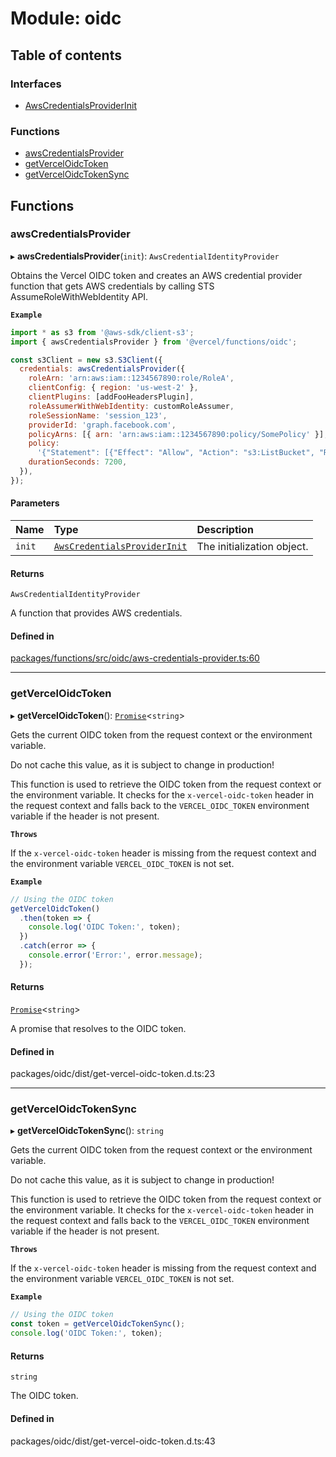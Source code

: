 # Module: oidc

## Table of contents

### Interfaces

- [AwsCredentialsProviderInit](../interfaces/oidc.AwsCredentialsProviderInit.md)

### Functions

- [awsCredentialsProvider](oidc.md#awscredentialsprovider)
- [getVercelOidcToken](oidc.md#getverceloidctoken)
- [getVercelOidcTokenSync](oidc.md#getverceloidctokensync)

## Functions

### awsCredentialsProvider

▸ **awsCredentialsProvider**(`init`): `AwsCredentialIdentityProvider`

Obtains the Vercel OIDC token and creates an AWS credential provider function
that gets AWS credentials by calling STS AssumeRoleWithWebIdentity API.

**`Example`**

```js
import * as s3 from '@aws-sdk/client-s3';
import { awsCredentialsProvider } from '@vercel/functions/oidc';

const s3Client = new s3.S3Client({
  credentials: awsCredentialsProvider({
    roleArn: 'arn:aws:iam::1234567890:role/RoleA',
    clientConfig: { region: 'us-west-2' },
    clientPlugins: [addFooHeadersPlugin],
    roleAssumerWithWebIdentity: customRoleAssumer,
    roleSessionName: 'session_123',
    providerId: 'graph.facebook.com',
    policyArns: [{ arn: 'arn:aws:iam::1234567890:policy/SomePolicy' }],
    policy:
      '{"Statement": [{"Effect": "Allow", "Action": "s3:ListBucket", "Resource": "*"}]}',
    durationSeconds: 7200,
  }),
});
```

#### Parameters

| Name   | Type                                                                             | Description                |
| :----- | :------------------------------------------------------------------------------- | :------------------------- |
| `init` | [`AwsCredentialsProviderInit`](../interfaces/oidc.AwsCredentialsProviderInit.md) | The initialization object. |

#### Returns

`AwsCredentialIdentityProvider`

A function that provides AWS credentials.

#### Defined in

[packages/functions/src/oidc/aws-credentials-provider.ts:60](https://github.com/vercel/vercel/blob/main/packages/functions/src/oidc/aws-credentials-provider.ts#L60)

---

### getVercelOidcToken

▸ **getVercelOidcToken**(): [`Promise`](https://developer.mozilla.org/en-US/docs/Web/JavaScript/Reference/Global_Objects/Promise)<`string`\>

Gets the current OIDC token from the request context or the environment variable.

Do not cache this value, as it is subject to change in production!

This function is used to retrieve the OIDC token from the request context or the environment variable.
It checks for the `x-vercel-oidc-token` header in the request context and falls back to the `VERCEL_OIDC_TOKEN` environment variable if the header is not present.

**`Throws`**

If the `x-vercel-oidc-token` header is missing from the request context and the environment variable `VERCEL_OIDC_TOKEN` is not set.

**`Example`**

```js
// Using the OIDC token
getVercelOidcToken()
  .then(token => {
    console.log('OIDC Token:', token);
  })
  .catch(error => {
    console.error('Error:', error.message);
  });
```

#### Returns

[`Promise`](https://developer.mozilla.org/en-US/docs/Web/JavaScript/Reference/Global_Objects/Promise)<`string`\>

A promise that resolves to the OIDC token.

#### Defined in

packages/oidc/dist/get-vercel-oidc-token.d.ts:23

---

### getVercelOidcTokenSync

▸ **getVercelOidcTokenSync**(): `string`

Gets the current OIDC token from the request context or the environment variable.

Do not cache this value, as it is subject to change in production!

This function is used to retrieve the OIDC token from the request context or the environment variable.
It checks for the `x-vercel-oidc-token` header in the request context and falls back to the `VERCEL_OIDC_TOKEN` environment variable if the header is not present.

**`Throws`**

If the `x-vercel-oidc-token` header is missing from the request context and the environment variable `VERCEL_OIDC_TOKEN` is not set.

**`Example`**

```js
// Using the OIDC token
const token = getVercelOidcTokenSync();
console.log('OIDC Token:', token);
```

#### Returns

`string`

The OIDC token.

#### Defined in

packages/oidc/dist/get-vercel-oidc-token.d.ts:43

